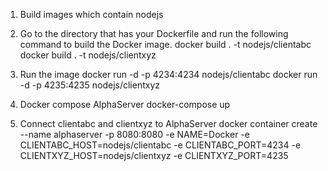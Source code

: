 1. Build images which contain nodejs 

2. Go to the directory that has your Dockerfile and run the following command to build the Docker image.
docker build . -t nodejs/clientabc
docker build . -t nodejs/clientxyz

3. Run the image
docker run -d -p 4234:4234 nodejs/clientabc
docker run -d -p 4235:4235 nodejs/clientxyz

4. Docker compose AlphaServer
docker-compose up

5. Connect clientabc and clientxyz to AlphaServer
docker container create --name alphaserver -p 8080:8080 -e  NAME=Docker -e CLIENTABC_HOST=nodejs/clientabc -e CLIENTABC_PORT=4234 -e CLIENTXYZ_HOST=nodejs/clientxyz -e   CLIENTXYZ_PORT=4235
